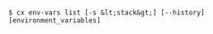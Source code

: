 <!-- layout:code post: toolbelt-env-vars_usage -->

```

$ cx env-vars list [-s &lt;stack&gt;] [--history] [environment_variables] 

```
